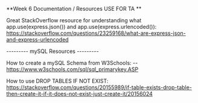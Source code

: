 **Week 6 Documentation / Resources USE FOR TA **

Great StackOverflow resource for understanding what app.use(express.json()) and app.use(express.urlencoded()):
https://stackoverflow.com/questions/23259168/what-are-express-json-and-express-urlencoded

--------- mySQL Resources ---------

How to create a mySQL Schema from W3Schools:
-- https://www.w3schools.com/sql/sql_primarykey.ASP

How to use DROP TABLES IF NOT EXIST:
https://stackoverflow.com/questions/20155989/if-table-exists-drop-table-then-create-it-if-it-does-not-exist-just-create-it/20156024
